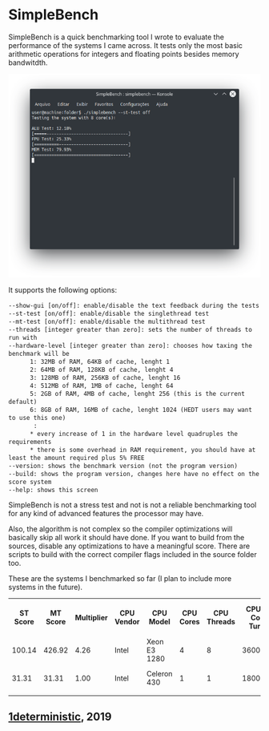 # SimpleBench

SimpleBench is a quick benchmarking tool I wrote to evaluate the performance of the systems I came across. It tests only the most basic arithmetic operations for integers and floating points besides memory bandwitdth.

![Image](screenshots/1.png)

It supports the following options:
```
--show-gui [on/off]: enable/disable the text feedback during the tests
--st-test [on/off]: enable/disable the singlethread test
--mt-test [on/off]: enable/disable the multithread test
--threads [integer greater than zero]: sets the number of threads to run with
--hardware-level [integer greater than zero]: chooses how taxing the benchmark will be
      1: 32MB of RAM, 64KB of cache, lenght 1
      2: 64MB of RAM, 128KB of cache, lenght 4
      3: 128MB of RAM, 256KB of cache, lenght 16
      4: 512MB of RAM, 1MB of cache, lenght 64
      5: 2GB of RAM, 4MB of cache, lenght 256 (this is the current default)
      6: 8GB of RAM, 16MB of cache, lenght 1024 (HEDT users may want to use this one)
       :
      * every increase of 1 in the hardware level quadruples the requirements
      * there is some overhead in RAM requirement, you should have at least the amount required plus 5% FREE
--version: shows the benchmark version (not the program version)
--build: shows the program version, changes here have no effect on the score system
--help: shows this screen
```

SimpleBench is not a stress test and not is not a reliable benchmarking tool for any kind of advanced features the processor may have. 

Also, the algorithm is not complex so the compiler optimizations will basically skip all work it should have done. If you want to build from the sources, disable any optimizations to have a meaningful score. There are scripts to build with the correct compiler flags included in the source folder too.

These are the systems I benchmarked so far (I plan to include more systems in the future).

<table id="Scores">
    <tr> <!--Table header-->
        <th>ST Score</th>
        <th>MT Score</th>
        <th>Multiplier</th>
        <th>CPU Vendor</th>
        <th>CPU Model</th>
        <th>CPU Cores</th>
        <th>CPU Threads</th>
        <th>CPU All Core Turbo</th>
        <th>CPU Single Core Turbo</th>
        <th>CPU Cache</th>
        <th>RAM Vendor</th>
        <th>RAM Model</th>
        <th>RAM Amount</th>
        <th>RAM Channels</th>
        <th>RAM Frequency</th>
        <th>RAM Timings</th>
        <th>Operating System</th>
        <th>OS Update</th>
        <th>OS Kernel</th>
        <th>Hardware Level</th>
        <th>Version</th>
        <th>Build</th>
        <th>CLI Options</th>
    </tr>
    <tr> <!--Intel Xeon E3 1280-->
        <td>100.14</td><!--ST Score-->
        <td>426.92</td><!--MT Score-->
        <td>4.26</td><!--Multiplier-->
        <td>Intel</td><!--CPU Vendor-->
        <td>Xeon E3 1280</td><!--CPU Model-->
        <td>4</td><!--CPU Cores-->
        <td>8</td><!--CPU Threads-->
        <td>3600MHz</td><!--CPU All Core Turbo-->
        <td>3900MHz</td><!--CPU Single Core Turbo-->
        <td>8MB</td><!--CPU Cache-->
        <td>HyperX</td><!--RAM Vendor-->
        <td>Fury</td><!--RAM Model-->
        <td>8GB</td><!--RAM Amount-->
        <td>1</td><!--RAM Channels-->
        <td>1333MHz</td><!--RAM Frequency-->
        <td>8-8-8-18</td><!--RAM Timings-->
        <td>Arch Linux</td><!--Operating System-->
        <td>2019-03</td><!--OS Update-->
        <td>Linux 5.0</td><!--OS Kernel-->
        <td>5</td><!--Hardware Level-->
        <td>A0</td><!--Version-->
        <td>1-Linux-64 Absolution</td><!--Build-->
        <td></td><!--CLI Options-->
    </tr>
    <tr> <!--Intel Celeron 430-->
        <td>31.31</td><!--ST Score-->
        <td>31.31</td><!--MT Score-->
        <td>1.00</td><!--Multiplier-->
        <td>Intel</td><!--CPU Vendor-->
        <td>Celeron 430</td><!--CPU Model-->
        <td>1</td><!--CPU Cores-->
        <td>1</td><!--CPU Threads-->
        <td>1800MHz</td><!--CPU All Core Turbo-->
        <td>1800MHz</td><!--CPU Single Core Turbo-->
        <td>512KBM</td><!--CPU Cache-->
        <td>Markvision</td><!--RAM Vendor-->
        <td></td><!--RAM Model-->
        <td>2GB</td><!--RAM Amount-->
        <td>1</td><!--RAM Channels-->
        <td>667MHz</td><!--RAM Frequency-->
        <td></td><!--RAM Timings-->
        <td>Debian 9</td><!--Operating System-->
        <td>2019-03</td><!--OS Update-->
        <td>Linux 4.9</td><!--OS Kernel-->
        <td>3</td><!--Hardware Level-->
        <td>A0</td><!--Version-->
        <td>1-Linux-64 Absolution</td><!--Build-->
        <td>--hardware-level 3</td><!--CLI Options-->
    </tr>
    <tr> <!--Template-->
        <td></td><!--ST Score-->
        <td></td><!--MT Score-->
        <td></td><!--Multiplier-->
        <td></td><!--CPU Vendor-->
        <td></td><!--CPU Model-->
        <td></td><!--CPU Cores-->
        <td></td><!--CPU Threads-->
        <td></td><!--CPU All Core Turbo-->
        <td></td><!--CPU Single Core Turbo-->
        <td></td><!--CPU Cache-->
        <td></td><!--RAM Vendor-->
        <td></td><!--RAM Model-->
        <td></td><!--RAM Amount-->
        <td></td><!--RAM Channels-->
        <td></td><!--RAM Frequency-->
        <td></td><!--RAM Timings-->
        <td></td><!--Operating System-->
        <td></td><!--OS Update-->
        <td></td><!--OS Kernel-->
        <td></td><!--Hardware Level-->
        <td></td><!--Version-->
        <td></td><!--Build-->
        <td></td><!--CLI Options-->
    </tr>
</table>

## [1deterministic](https://github.com/1deterministic), 2019
